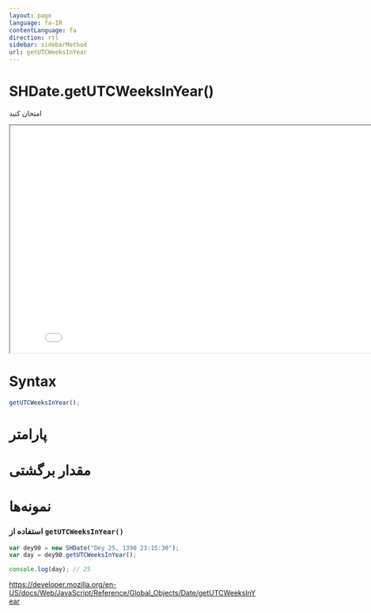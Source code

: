 ```yaml
---
layout: page
language: fa-IR
contentLanguage: fa
direction: rtl
sidebar: sidebarMethod
url: getUTCWeeksInYear
---
```


# SHDate.getUTCWeeksInYear()

امتحان کنید

<iframe style="width: 830px; height: 460px;" src="/SHDateTime-js/examples/live.html?function=getUTCWeeksInYear" title="MDN Web Docs Interactive Example" loading="lazy"></iframe>
<br/>

# Syntax

```js
getUTCWeeksInYear();
```

# پارامتر

# مقدار برگشتی

# نمونه‌ها

### استفاده از <code dir="ltr">getUTCWeeksInYear()</code>

```js
var dey90 = new SHDate("Dey 25, 1390 23:15:30");
var day = dey90.getUTCWeeksInYear();

console.log(day); // 25
```

https://developer.mozilla.org/en-US/docs/Web/JavaScript/Reference/Global_Objects/Date/getUTCWeeksInYear
